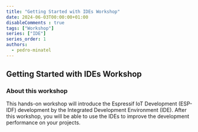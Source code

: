 ```yaml
---
title: "Getting Started with IDEs Workshop"
date: 2024-06-03T00:00:00+01:00
disableComments : true
tags: ["Workshop"]
series: ["IDE"]
series_order: 1
authors:
  - pedro-minatel
---
```


## Getting Started with IDEs Workshop

### About this workshop

This hands-on workshop will introduce the Espressif IoT Development (ESP-IDF) development by the Integrated Development Environment (IDE). After this workshop, you will be able to use the IDEs to improve the development performance on your projects.
